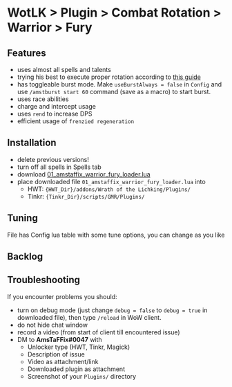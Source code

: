 # WotLK > Plugin > Combat Rotation > Warrior > Fury

## Features
- uses almost all spells and talents
- trying his best to execute proper rotation according to [this guide](https://www.wowhead.com/wotlk/guide/classes/warrior/fury/dps-rotation-cooldowns-abilities-pve)
- has toggleable burst mode. Make `useBurstAlways = false` in `Config` and use `/amstburst start 60` command (save as a macro) to start burst.
- uses race abilities
- charge and intercept usage
- uses `rend` to increase DPS
- efficient usage of `frenzied regeneration`

## Installation
- delete previous versions!
- turn off all spells in Spells tab
- download [01_amstaffix_warrior_fury_loader.lua](https://raw.githubusercontent.com/Dream-Weaver-GMR-Profiles-Plugins/public/master/plugins/wotlk/combat_rotation/warrior/fury/v1/01_amstaffix_warrior_fury_loader.lua)
- place downloaded file `01_amstaffix_warrior_fury_loader.lua` into
  - HWT: `{HWT_Dir}/addons/Wrath of the Lichking/Plugins/`
  - Tinkr: `{Tinkr_Dir}/scripts/GMR/Plugins/`

## Tuning
File has Config lua table with some tune options, you can change as you like

## Backlog


## Troubleshooting
If you encounter problems you should:
- turn on debug mode (just change `debug = false` to `debug = true` in downloaded file), then type `/reload` in WoW client.
- do not hide chat window
- record a video (from start of client till encountered issue)
- DM to **AmsTaFFix#0047** with
  - Unlocker type (HWT, Tinkr, Magick)
  - Description of issue
  - Video as attachment/link
  - Downloaded plugin as attachment
  - Screenshot of your `Plugins/` directory
